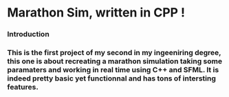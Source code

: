 <h1>Marathon Sim, written in CPP !</h1>
<h3>Introduction<h3>
<p>This is the first project of my second in my ingeeniring degree, this one is about recreating a marathon simulation taking some paramaters and working in real time using <strong>C++<strong> and <strong>SFML</strong>. It is indeed pretty basic yet functionnal and has tons of intersting features.</p>
